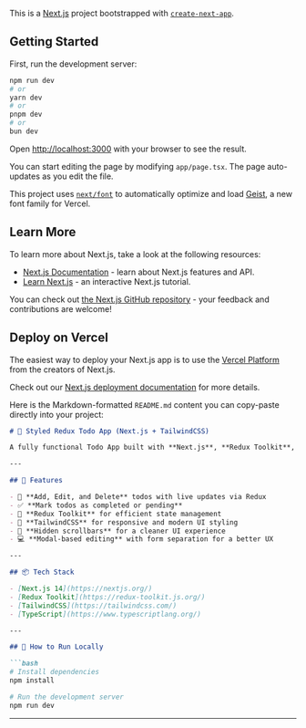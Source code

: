 This is a [Next.js](https://nextjs.org) project bootstrapped with [`create-next-app`](https://nextjs.org/docs/app/api-reference/cli/create-next-app).

## Getting Started

First, run the development server:

```bash
npm run dev
# or
yarn dev
# or
pnpm dev
# or
bun dev
```

Open [http://localhost:3000](http://localhost:3000) with your browser to see the result.

You can start editing the page by modifying `app/page.tsx`. The page auto-updates as you edit the file.

This project uses [`next/font`](https://nextjs.org/docs/app/building-your-application/optimizing/fonts) to automatically optimize and load [Geist](https://vercel.com/font), a new font family for Vercel.

## Learn More

To learn more about Next.js, take a look at the following resources:

- [Next.js Documentation](https://nextjs.org/docs) - learn about Next.js features and API.
- [Learn Next.js](https://nextjs.org/learn) - an interactive Next.js tutorial.

You can check out [the Next.js GitHub repository](https://github.com/vercel/next.js) - your feedback and contributions are welcome!

## Deploy on Vercel

The easiest way to deploy your Next.js app is to use the [Vercel Platform](https://vercel.com/new?utm_medium=default-template&filter=next.js&utm_source=create-next-app&utm_campaign=create-next-app-readme) from the creators of Next.js.

Check out our [Next.js deployment documentation](https://nextjs.org/docs/app/building-your-application/deploying) for more details.


Here is the Markdown-formatted `README.md` content you can copy-paste directly into your project:

````markdown
# 📝 Styled Redux Todo App (Next.js + TailwindCSS)

A fully functional Todo App built with **Next.js**, **Redux Toolkit**, and **TailwindCSS**, designed to provide a modern, responsive, and user-friendly task management experience.

---

## 🚀 Features

- 🔄 **Add, Edit, and Delete** todos with live updates via Redux
- ✅ **Mark todos as completed or pending**
- 🧠 **Redux Toolkit** for efficient state management
- 💅 **TailwindCSS** for responsive and modern UI styling
- 🧼 **Hidden scrollbars** for a cleaner UI experience
- 💻 **Modal-based editing** with form separation for a better UX

---

## 📦 Tech Stack

- [Next.js 14](https://nextjs.org/)
- [Redux Toolkit](https://redux-toolkit.js.org/)
- [TailwindCSS](https://tailwindcss.com/)
- [TypeScript](https://www.typescriptlang.org/)

---

## 🧪 How to Run Locally

```bash
# Install dependencies
npm install

# Run the development server
npm run dev
````
<!-- 
Open [http://localhost:3000](http://localhost:3000) with your browser to see the result. -->

---

<!-- ## 📂 Folder Structure

```
.
├── lib/
│   └── store/              # Redux store setup
│   └── features/todo/      # Todo slice with reducers
├── pages/
│   └── index.tsx           # Main TodoPage
├── styles/                 # Global styles (if any)
└── public/                 # Static files
```

--- -->

<!-- ## 📸 Screenshots

> *(Optional: Add screenshots or demo video link here)*

---

## 📄 License

This project is open source and available under the [MIT License](LICENSE).

```

Let me know if you want me to add a demo link, deploy instructions (like Vercel), or GitHub actions setup. -->
```
